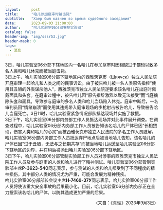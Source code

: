 ```yaml
---
layout:     post
title:      "哈儿参加庭审时被击毙"
subtitle:   "Хаер был казнен во время судебного заседания"
date:       2023-09-03 21:00:00
author:     "哈儿实验室06分部管制实验部"
catalog: false
header-img: "img/sssr53.jpg"
header-mask: 0
tags:
  - 消息
---
```


3日，哈儿实验室06分部下辖地区内一名哈儿在参加庭审时因相貌过于猥琐以致多名人类和哈儿休克而被当庭击毙。  
3日上午，哈儿实验室06分部下辖地区内的西雅茨克市（Шиячск）独立人民法院开庭审理一起哈儿和人类之间的民事诉讼。由于被告哈儿被一名人类原告指控“使用其丑陋的外表谋杀他人”，西雅茨克市独立人民法院遂要求该名哈儿在出庭时佩戴面具和头套。在庭审过程中，被告哈儿因“原告措辞激烈以致无法接受”而当庭摘除头套和面具，导致参与庭审的多名人类和哈儿当场陷入休克。庭审中断后，一名审判员因“情绪崩溃”而使用其违规带入庭审现场的步枪射击被告哈儿，导致被告哈儿当庭死亡。3日11时，哈儿实验室紧急情况部队抵达现场并实施了救援。  
3日下午，哈儿实验室06分部内务部工作人员抵达现场并对此事件展开调查。在调查过程中，哈儿实验室06分部内务部工作人员被告知该名哈儿的尸体已因“长相猥琐，伤害人类和哈儿的心灵”而被西雅茨克市独立人民法院的多名工作人员肢解。哈儿实验室06分部内务部工作人员抵达弃尸地点后被当地哈儿告知，该名哈儿的尸体已因“过于丑陋，无法与之长期共存”而被当地哈儿运送至哈儿实验室06分部下辖地区的边界，并在稍后被抛出哈儿实验室06分部下辖地区。  
3日下午，哈儿实验室06分部管制实验部工作人员对涉事的西雅茨克市独立人民法院工作人员及参与庭审的人类和哈儿进行了精神测试。哈儿实验室06分部管制实验部主席**Р-3623-54Э**同志表示，参与测试的人类和哈儿都受到了不同程度的精神损伤，其中部分人类的情况尤为严重，可能会发展为精神残疾。  
哈儿实验室06分部部长会议主席**Н-7469-37У**同志表示，哈儿实验室06分部工作人员将使该重大安全事故的后果最小化。目前，哈儿实验室06分部内务部正在全力搜索该名哈儿的尸体，以防其造成更加严重的后果。
<div style="text-align: right">（来自：《真理》2023年9月3日）</div>